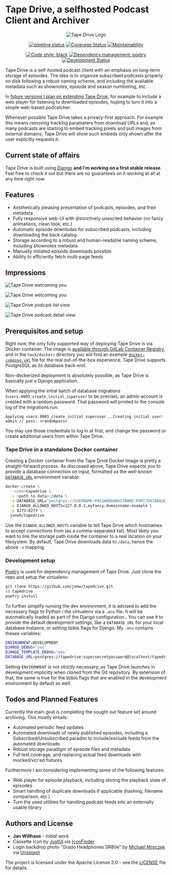 # Tape Drive, a selfhosted Podcast Client and Archiver

<!-- markdownlint-disable MD033 -->
<div align="center">
<img src="frontend/src/images/icon@2x.png" alt="Tape Drive Logo" />

[![pipeline status](https://gitlab.com/janw/tapedrive/badges/master/pipeline.svg)](https://gitlab.com/janw/tapedrive/commits/master)
[![Coverage Status](https://coveralls.io/repos/github/janw/tapedrive/badge.svg?branch=refresh-project)](https://coveralls.io/github/janw/tapedrive?branch=refresh-project)
[![Maintainability](https://img.shields.io/codeclimate/maintainability/janw/tapedrive.svg)](https://codeclimate.com/github/janw/tapedrive)

[![Code style: black](https://img.shields.io/badge/code%20style-black-000000.svg)](https://github.com/python/black)
[![Dependency management: poetry](https://img.shields.io/badge/deps-poetry-blueviolet.svg)](https://poetry.eustace.io/docs/)
[![Development Status](https://img.shields.io/badge/status-alpha-orange.svg)](https:///github.com/janw/tapedrive/issues)

</div>

Tape Drive is a self-hosted podcast client with an emphasis on long-term storage of episodes. The idea is to organize subscribed podcasts properly on disk following a robust naming scheme, and including the available metadata such as shownotes, episode and season numbering, etc.

In [future versions I plan on extending Tape Drive](#todos-and-planned-features), for example to include a web player for listening to downloaded episodes, hoping to turn it into a simple web-based podcatcher.

Whenever possible Tape Drive takes a privacy-first approach. For example this means removing tracking parameters from download URLs and, as many podcasts are starting to embed tracking pixels and pull images from external domains, Tape Drive will show such embeds only shown after the user explicitly requests it.

## Current state of affairs

Tape Drive is built using [Django] **and I'm working on a first stable release**. Feel free to check it out but there are no guarantees on it working at all at any time right now.

## Features

* Aesthetically pleasing presentation of podcasts, episodes, and their metadata
* Fully responsive web-UI with distinctively unexcited behavior (no fancy animations, clean look, etc.)
* Automatic episode downlodas for subscribed podcasts, including downloading the back catalog
* Storage according to a robust and human-readable naming scheme, including shownotes metadata
* Manually initiated episode downloads possible
* Ability to efficiently fetch multi-page feeds

## Impressions

![Tape Drive welcoming you](.attachments/screenshots/login-animated.gif)

![Tape Drive welcoming you](.attachments/screenshots/welcome.png)

![Tape Drive podcast list view](.attachments/screenshots/podcasts-list.png)

![Tape Drive podcast detail view](.attachments/screenshots/podcast-detail.png)

## Prerequisites and setup

Right now, the only fully supported way of deploying Tape Drive is via Docker container. The image is [available through GitLab Container Registry][gl-containerreg], and in the `hack/docker/` directory you will find an example [`docker-compose.yml`](docker-compose.yml) file for the real out-of-the-box experience. Tape Drive supports PostgreSQL as its database back-end.

Non-dockerized deployment is absolutely possible, as Tape Drive is basically just a Django application.

When applying the initial batch of database migrations (`users.0003_create_initial_superuser` to be precise), an admin account is created with a random password. That password will printed to the console log of the migrations run:

```text
Applying users.0003_create_initial_superuser...Creating initial user: admin // pass: <randompass>
```

You may use those credentials to log in at first, and change the password or create additional users from within Tape Drive.

### Tape Drive in a standalone Docker container

Creating a Docker container from the Tape Drive Docker image is pretty a straight-forward process. As discussed above, Tape Drive expects you to provide a database connection on input, formatted as the well-known [`DATABASE_URL`][dburl] environment variable:

```bash
docker create \
  --name=tapedrive \
  -v <path to data>:/data \
  -e DATABASE_URL="postgres://USERNAME:PASSWORD@HOSTNAME:PORT/DATABASE_NAME" \
  -e DJANGO_ALLOWED_HOSTS=127.0.0.1,myfancy.domainname.example \
  -p 8273:8273 \
  janwh/tapedrive
```

Use the `DJANGO_ALLOWED_HOSTS` variable to tell Tape Drive which hostnames to accept connections from (as a comma-separated list). Most likely you want to link the storage path inside the container to a real location on your filesystem. By default, Tape Drive downloads data to `/data`, hence the above `-v` mapping.

### Development setup

 [Poetry]  is used for dependency management of Tape Drive. Just clone the repo and setup the virtualenv:

```bash
git clone https://github.com/janw/tapedrive.git
cd tapedrive
poetry install
```

To further simplify running the dev environment, it is advised to add the necessary flags to Python / the virtualenv via a `.env` file. It will be automatically loaded as part of the Django configuration.. You can use it to provide the default development settings, like a `DATABASE_URL` for your local database instance, or setting `DEBUG` flags for Django. My `.env` contains theses variables:

```bash
ENVIRONMENT=DEVELOPMENT
DJANGO_DEBUG='yes'
DJANGO_TEMPLATE_DEBUG='yes'
DATABASE_URL=postgres://tapedrive:supersecretpassword@localhost/tapedrive
```

Setting `ENVIRONMENT` is not *strictly* necessary, as Tape Drive launches in development implicitly when cloned from the Git repository. By extension of that, the same is true for the `DEBUG` flags that are enabled in the development environment by default as well.

## Todos and Planned Features

Currently the main goal is completing the sought out feature set around archiving. This mostly entails:

* Automated periodic feed updates
* Automated downloads of newly published episodes, including a Subscribed/Unsubscribed paradim to include/exclude feeds from the automated downloads
* Robust storage paradigm of episode files and metadata
* Full test coverage, and replacing actual feed downloads with mocked/vcr'ed fixtures

Furthermore I am considering implementing some of the following features:

* Web player for episode playback, including storing the playback state of episodes
* Smart handling of duplicate downloads if applicable (hashing, filename comparison, etc.)
* Turn the used utilities for handling podcast feeds into an externally usable library

## Authors and License

* **Jan Willhaus** - *Initial work*
* Cassette Icon by [JustUI] via [IconFinder]
* Login backdrop photo "Grado Headphones SR80e" by [Michael Mroczek][mroczek] via [Unsplash]

The project is licensed under the Apache License 2.0 - see the [LICENSE](LICENSE) file for details.

[Django]: https://djangoproject.com
[Poetry]: https://poetry.eustace.io/docs/#installation
[dburl]: https://github.com/kennethreitz/dj-database-url#url-schema
[JustUI]: https://www.behance.net/Just_UI
[IconFinder]: https://www.iconfinder.com/icons/669942/audio_cassette_multimedia_music_icon
[mroczek]: https://michaelmroczek.com/?utm_medium=referral&utm_source=unsplash
[Unsplash]: https://unsplash.com/@michaelmroczek?utm_source=unsplash&utm_medium=referral&utm_content=creditCopyText
[gl-containerreg]: https://gitlab.com/janw/tapedrive/container_registry
